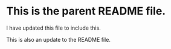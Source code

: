 # This is the parent README file.
I have updated this file to include this.

This is also an update to the README file.
